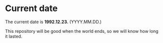 # Current date

The current date is **1992.12.23.** (YYYY.MM.DD.)

This repository will be good when the world ends, so we will know how long it lasted.